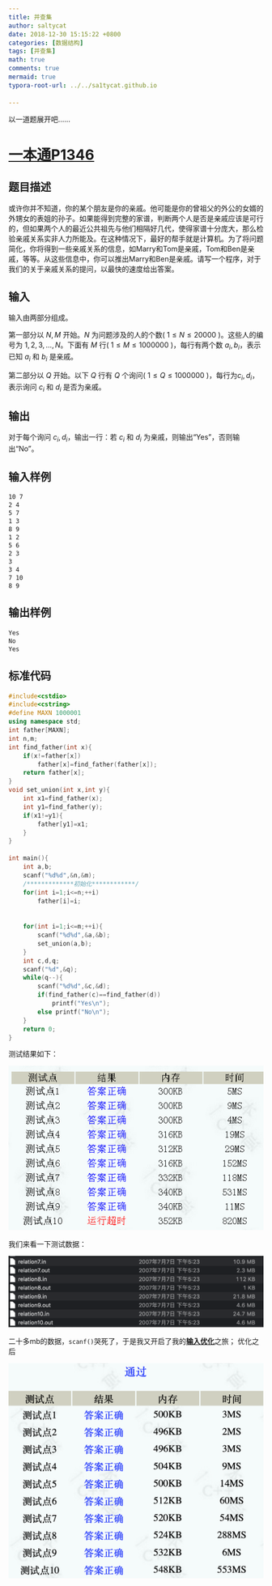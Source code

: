 ```yaml
---
title: 并查集
author: saltycat
date: 2018-12-30 15:15:22 +0800
categories: [数据结构]
tags: [并查集]
math: true
comments: true
mermaid: true
typora-root-url: ../../sa1tycat.github.io

---
```


以一道题展开吧……

# [一本通P1346](http://ybt.ssoier.cn:8088/problem_show.php?pid=1346)

## 题目描述

或许你并不知道，你的某个朋友是你的亲戚。他可能是你的曾祖父的外公的女婿的外甥女的表姐的孙子。如果能得到完整的家谱，判断两个人是否是亲戚应该是可行的，但如果两个人的最近公共祖先与他们相隔好几代，使得家谱十分庞大，那么检验亲戚关系实非人力所能及。在这种情况下，最好的帮手就是计算机。为了将问题简化，你将得到一些亲戚关系的信息，如Marry和Tom是亲戚，Tom和Ben是亲戚，等等。从这些信息中，你可以推出Marry和Ben是亲戚。请写一个程序，对于我们的关于亲戚关系的提问，以最快的速度给出答案。

## 输入

输入由两部分组成。

第一部分以 $N,M$ 开始。$N$ 为问题涉及的人的个数( $1≤N≤20000$ )。这些人的编号为 $1,2,3,…,N$。下面有 $M$ 行( $1≤M≤1000000$ )，每行有两个数 $a_i,b_i$，表示已知 $a_i$ 和 $b_i$ 是亲戚。

第二部分以 $Q$ 开始。以下 $Q$ 行有 $Q$ 个询问( $1≤ Q ≤1000000$ )，每行为$c_i,d_i$，表示询问 $c_i$ 和 $d_i$ 是否为亲戚。

## 输出

对于每个询问 $c_i,d_i$，输出一行：若 $c_i$ 和 $d_i$ 为亲戚，则输出“Yes”，否则输出“No”。

## 输入样例

```
10 7
2 4
5 7
1 3
8 9
1 2
5 6
2 3
3
3 4
7 10
8 9
```

## 输出样例

```
Yes
No
Yes
```

## 标准代码

```c++
#include<cstdio>
#include<cstring>
#define MAXN 1000001
using namespace std;
int father[MAXN];
int n,m;
int find_father(int x){
    if(x!=father[x])
        father[x]=find_father(father[x]);
    return father[x];
}
void set_union(int x,int y){
    int x1=find_father(x);
    int y1=find_father(y);
    if(x1!=y1){
        father[y1]=x1;
    }
}

int main(){
    int a,b;
    scanf("%d%d",&n,&m);
    /*************初始化************/
    for(int i=1;i<=n;++i)
        father[i]=i;
    
    
    for(int i=1;i<=m;++i){
        scanf("%d%d",&a,&b);
        set_union(a,b);
    }
    int c,d,q;
    scanf("%d",&q);
    while(q--){
        scanf("%d%d",&c,&d);
        if(find_father(c)==find_father(d))
            printf("Yes\n");
        else printf("No\n");    
    }
    return 0;
}
```

测试结果如下：

![测试结果](/assets/blog_res/2022-01-01-template%20-%20%E5%89%AF%E6%9C%AC%20(10).assets/getImage.png)

我们来看一下测试数据：

![测试数据](/assets/blog_res/2022-01-01-template%20-%20%E5%89%AF%E6%9C%AC%20(10).assets/getImage-164861182836815.png)

二十多mb的数据，`scanf()`哭死了，于是我又开启了我的[**输入优化**](http://blog.leanote.com/post/saltycat/%E8%BE%93%E5%85%A5%E4%BC%98%E5%8C%96)之旅；
优化之后

![优化后](/assets/blog_res/2022-01-01-template%20-%20%E5%89%AF%E6%9C%AC%20(10).assets/getImage-164861182836816.png)
